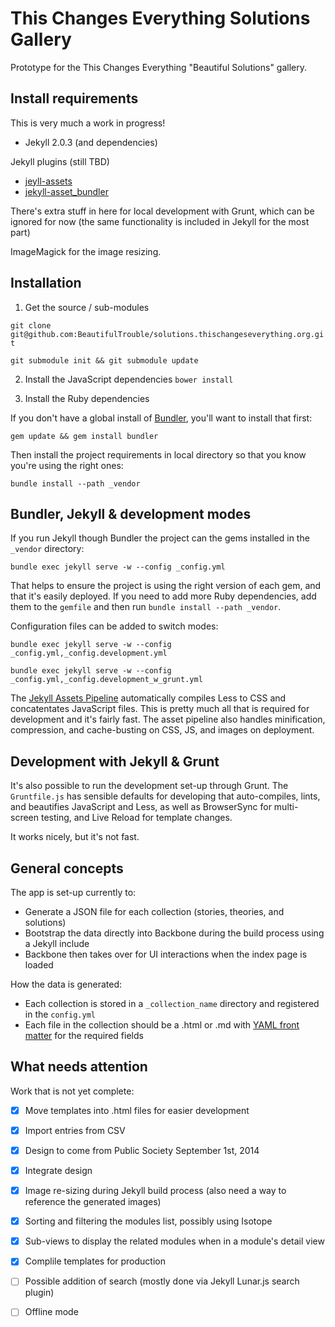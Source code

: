 # This Changes Everything Solutions Gallery

Prototype for the This Changes Everything "Beautiful Solutions" gallery.

## Install requirements

This is very much a work in progress!

* Jekyll 2.0.3 (and dependencies)

Jekyll plugins (still TBD)
* [jeyll-assets](https://github.com/ixti/jekyll-assets)
* [jekyll-asset_bundler](https://github.com/moshen/jekyll-asset_bundler)

There's extra stuff in here for local development with Grunt, which can be ignored for now (the same functionality is included in Jekyll for the most part)

ImageMagick for the image resizing.

## Installation

1. Get the source / sub-modules

`git clone git@github.com:BeautifulTrouble/solutions.thischangeseverything.org.git`

`git submodule init && git submodule update`


2. Install the JavaScript dependencies
`bower install`

3. Install the Ruby dependencies

If you don't have a global install of [Bundler](http://bundler.io/), you'll want to install that first:

`gem update && gem install bundler`

Then install the project requirements in local directory so that you know you're using the right ones:

`bundle install --path _vendor`

## Bundler, Jekyll & development modes

If you run Jekyll though Bundler the project can the gems installed in the `_vendor` directory:

`bundle exec jekyll serve -w --config _config.yml`

That helps to ensure the project is using the right version of each gem, and that it's easily deployed. If you need to add more Ruby dependencies, add them to the `gemfile` and then run `bundle install --path _vendor`.

Configuration files can be added to switch modes:

`bundle exec jekyll serve -w --config _config.yml,_config.development.yml`

`bundle exec jekyll serve -w --config _config.yml,_config.development_w_grunt.yml`

The [Jekyll Assets Pipeline](http://ixti.net/jekyll-assets/) automatically compiles Less to CSS and concatentates JavaScript files. This is pretty much all that is required for development and it's fairly fast. The asset pipeline also handles minification, compression, and cache-busting on CSS, JS, and images on deployment.

## Development with Jekyll & Grunt

It's also possible to run the development set-up through Grunt. The `Gruntfile.js` has sensible defaults for developing that auto-compiles, lints, and beautifies JavaScript and Less, as well as BrowserSync for multi-screen testing, and Live Reload for template changes.

It works nicely, but it's not fast.

## General concepts

The app is set-up currently to:

* Generate a JSON file for each collection (stories, theories, and solutions)
* Bootstrap the data directly into Backbone during the build process using a Jekyll include
* Backbone then takes over for UI interactions when the index page is loaded

How the data is generated:

* Each collection is stored in a `_collection_name` directory and registered in the `config.yml`
* Each file in the collection should be a .html or .md with [YAML front matter](http://jekyllrb.com/docs/frontmatter/) for the required fields

## What needs attention

Work that is not yet complete:

- [x] Move templates into .html files for easier development
- [x] Import entries from CSV
- [X] Design to come from Public Society September 1st, 2014
- [x] Integrate design
- [x] Image re-sizing during Jekyll build process (also need a way to reference the generated images)
- [x] Sorting and filtering the modules list, possibly using Isotope
- [X] Sub-views to display the related modules when in a module's detail view
- [x] Complile templates for production
- [ ] Possible addition of search (mostly done via Jekyll Lunar.js search plugin)
- [ ] Offline mode



